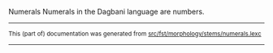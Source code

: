Numerals
Numerals in the Dagbani language are numbers.

* * *

<small>This (part of) documentation was generated from [src/fst/morphology/stems/numerals.lexc](https://github.com/giellalt/lang-dag/blob/main/src/fst/morphology/stems/numerals.lexc)</small>

---

